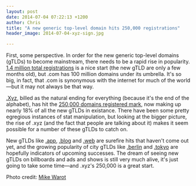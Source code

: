 ```yaml
---
layout: post
date: 2014-07-04 07:22:13 +1200
author: Chris
title: "A new generic top-level domain hits 250,000 registrations"
header_image: 2014-07-04-xyz-sign.jpg

---
```


<!-- excerpt -->

First, some perspective. In order for the new generic top-level domains (gTLDs) to become mainstream, there needs to be a rapid rise in popularity. [1.4 million total registrations](http://ntldstats.com/) is a nice start (the new gTLD are only a few months old), but .com has 100 million domains under its umbrella. It's so big, in fact, that .com is synonymous with the internet for much of the world—but it may not always be that way. 

[.Xyz](https://iwantmyname.com/domains/dot-xyz), billed as the natural ending for everything (because it's the end of the alphabet), has hit the [250,000 domains registered mark](http://ntldstats.com/tld/xyz), now making up nearly 18% of all the new gTLDs in existance. There have been some pretty egregious instances of stat manipulation, but looking at the bigger picture, the rise of .xyz (and the fact that people are talking about it) makes it seem possible for a number of these gTLDs to catch on. 

<!-- /excerpt -->

New gTLDs like [.app](https://iwantmyname.com/domains/dot-app), [.blog](https://iwantmyname.com/domains/dot-blog) and [.web](https://iwantmyname.com/domains/dot-web) are surefire hits that haven't come out yet, and the growing popularity of city gTLDs like [.berlin](https://iwantmyname.com/domains/dot-berlin) and [.tokyo](https://iwantmyname.com/domains/dot-tokyo) are hopefully indicators of upcoming successes. The dream of seeing new gTLDs on billboards and ads and shows is still very much alive, it's just going to take some time—and .xyz's 250,000 is a great start.

Photo credit: [Mike Warot](https://www.flickr.com/photos/--mike--/5829213072/in/photolist-9T7eXE-63sBLd-63sBSY-63onGn-63sBxE-63onwv-63sBum-63sBzY-63sBv9-63sBwC-63sBQf-63sBGJ-63onvt-63onDD-63onui-63sBTL-63sBMo-63sBJo-2smSye-63onsi-63onrM-63sBUq-63sBNq-63sBHJ-7yHQCH-9JD4h7-ecCBdL-akfr2Q-akcEgX-6XWtzw-g6g9ER-dVfkwg-GGTU6-6XSpvT-6XRZfM-6XSeqv-6XSiSn-6XSeRR-6XVYGo-6XVZHw-6XWiLw-6zgifq-5Mt8rE-K6xsa-MwnMa-73vKwK-P3x8H-dVfk6x-Mwaw7-hoypL)